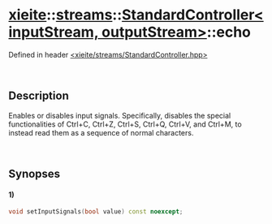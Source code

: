 # [xieite](../../../xieite.md)\:\:[streams](../../../streams.md)\:\:[StandardController\<inputStream, outputStream\>](../../StandardController.md)\:\:echo
Defined in header [<xieite/streams/StandardController.hpp>](../../../../include/xieite/streams/StandardController.hpp)

&nbsp;

## Description
Enables or disables input signals. Specifically, disables the special functionalities of Ctrl+C, Ctrl+Z, Ctrl+S, Ctrl+Q, Ctrl+V, and Ctrl+M, to instead read them as a sequence of normal characters.

&nbsp;

## Synopses
#### 1)
```cpp
void setInputSignals(bool value) const noexcept;
```
